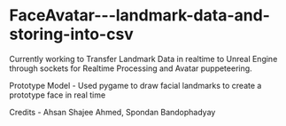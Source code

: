 # FaceAvatar---landmark-data-and-storing-into-csv

Currently working to Transfer Landmark Data in realtime to Unreal Engine through sockets for Realtime Processing and Avatar puppeteering.

Prototype Model - Used pygame to draw facial landmarks to create a prototype face in real time

Credits - 
  Ahsan Shajee Ahmed,
  Spondan Bandophadyay
